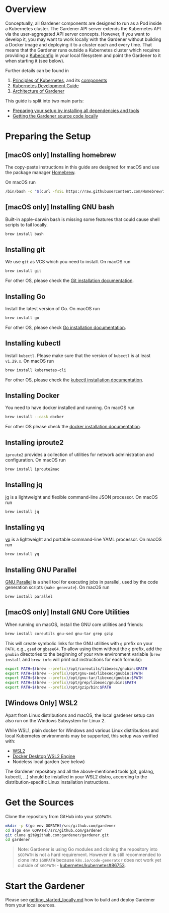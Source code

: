 # Overview

Conceptually, all Gardener components are designed to run as a Pod inside a Kubernetes cluster.
The Gardener API server extends the Kubernetes API via the user-aggregated API server concepts.
However, if you want to develop it, you may want to work locally with the Gardener without building a Docker image and deploying it to a cluster each and every time.
That means that the Gardener runs outside a Kubernetes cluster which requires providing a [Kubeconfig](https://kubernetes.io/docs/tasks/access-application-cluster/authenticate-across-clusters-kubeconfig/) in your local filesystem and point the Gardener to it when starting it (see below).

Further details can be found in

1. [Principles of Kubernetes](https://kubernetes.io/docs/concepts/), and its [components](https://kubernetes.io/docs/concepts/overview/components/)
1. [Kubernetes Development Guide](https://github.com/kubernetes/community/tree/master/contributors/devel)
1. [Architecture of Gardener](https://github.com/gardener/documentation/wiki/Architecture)

This guide is split into two main parts:

* [Preparing your setup by installing all dependencies and tools](#preparing-the-setup)
* [Getting the Gardener source code locally](#get-the-sources)

# Preparing the Setup

## [macOS only] Installing homebrew

The copy-paste instructions in this guide are designed for macOS and use the package manager [Homebrew](https://brew.sh/).

On macOS run

```bash
/bin/bash -c "$(curl -fsSL https://raw.githubusercontent.com/Homebrew/install/HEAD/install.sh)"
```

## [macOS only] Installing GNU bash

Built-in apple-darwin bash is missing some features that could cause shell scripts to fail locally.

```bash
brew install bash
```

## Installing git

We use `git` as VCS which you need to install. On macOS run

```bash
brew install git
```

For other OS, please check the [Git installation documentation](https://git-scm.com/book/en/v2/Getting-Started-Installing-Git).

## Installing Go

Install the latest version of Go. On macOS run

```bash
brew install go
```

For other OS, please check [Go installation documentation](https://golang.org/doc/install).

## Installing kubectl

Install `kubectl`. Please make sure that the version of `kubectl` is at least `v1.29.x`. On macOS run

```bash
brew install kubernetes-cli
```

For other OS, please check the [kubectl installation documentation](https://kubernetes.io/docs/tasks/tools/install-kubectl/).

## Installing Docker

You need to have docker installed and running. On macOS run

```bash
brew install --cask docker
```

For other OS please check the [docker installation documentation](https://docs.docker.com/get-docker/).

## Installing iproute2

`iproute2` provides a collection of utilities for network administration and configuration. On macOS run

```bash
brew install iproute2mac
```

## Installing jq

[jq](https://jqlang.github.io/jq/) is a lightweight and flexible command-line JSON processor. On macOS run

```bash
brew install jq
```

## Installing yq

[yq](https://mikefarah.gitbook.io/yq) is a lightweight and portable command-line YAML processor. On macOS run

```bash
brew install yq
```

## Installing GNU Parallel

[GNU Parallel](https://www.gnu.org/software/parallel/) is a shell tool for executing jobs in parallel, used by the code generation scripts (`make generate`). On macOS run

```bash
brew install parallel
```

## [macOS only] Install GNU Core Utilities

When running on macOS, install the GNU core utilities and friends:

```bash
brew install coreutils gnu-sed gnu-tar grep gzip
```

This will create symbolic links for the GNU utilities with `g` prefix on your `PATH`, e.g., `gsed` or `gbase64`.
To allow using them without the `g` prefix, add the `gnubin` directories to the beginning of your `PATH` environment variable (`brew install` and `brew info` will print out instructions for each formula):

```bash
export PATH=$(brew --prefix)/opt/coreutils/libexec/gnubin:$PATH
export PATH=$(brew --prefix)/opt/gnu-sed/libexec/gnubin:$PATH
export PATH=$(brew --prefix)/opt/gnu-tar/libexec/gnubin:$PATH
export PATH=$(brew --prefix)/opt/grep/libexec/gnubin:$PATH
export PATH=$(brew --prefix)/opt/gzip/bin:$PATH
```

## [Windows Only] WSL2

Apart from Linux distributions and macOS, the local gardener setup can also run on the Windows Subsystem for Linux 2.

While WSL1, plain docker for Windows and various Linux distributions and local Kubernetes environments may be supported, this setup was verified with:

* [WSL2](https://docs.microsoft.com/en-us/windows/wsl/wsl2-index)
* [Docker Desktop WSL2 Engine](https://docs.docker.com/docker-for-windows/wsl/)
* Nodeless local garden (see below)

The Gardener repository and all the above-mentioned tools (git, golang, kubectl, ...) should be installed in your WSL2 distro, according to the distribution-specific Linux installation instructions.

# Get the Sources

Clone the repository from GitHub into your `$GOPATH`.

```bash
mkdir -p $(go env GOPATH)/src/github.com/gardener
cd $(go env GOPATH)/src/github.com/gardener
git clone git@github.com:gardener/gardener.git
cd gardener
```

> Note: Gardener is using Go modules and cloning the repository into `$GOPATH` is not a hard requirement. However it is still recommended to clone into `$GOPATH` because `k8s.io/code-generator` does not work yet outside of `$GOPATH` - [kubernetes/kubernetes#86753](https://github.com/kubernetes/kubernetes/issues/86753).

# Start the Gardener

Please see [getting_started_locally.md](../deployment/getting_started_locally.md) how to build and deploy Gardener from your local sources.
